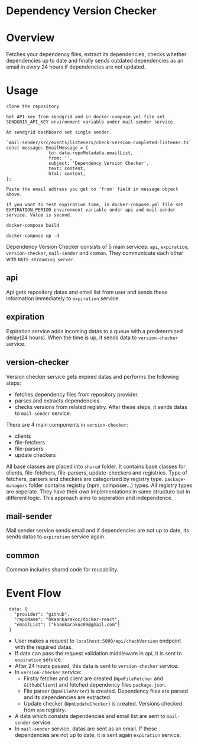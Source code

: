 # Dependency Version Checker

# Overview

Fetches your dependency files, extract its dependencies, checks whether dependencies up to date and finally sends outdated dependencies as an email in every 24 hours if dependencies are not updated.

# Usage

```
clone the repository

Get API key from sendgrid and in docker-compose.yml file set SENDGRID_API_KEY environment variable under mail-sender service.

At sendgrid dashboard set single sender.

`mail-sender/src/events/listeners/check-version-completed-listener.ts`
const message: EmailMessage = {
                to: data.repoMetadata.emailList,
                from: '',
                subject: 'Dependency Version Checker',
                text: content,
                html: content,
};

Paste the email address you get to 'from' field in message object above.

If you want to test expiration time, in docker-compose.yml file set EXPIRATION_PERIOD environment variable under api and mail-sender service. Value is second. 

docker-compose build

docker-compose up -d

```

Dependency Version Checker consists of 5 main services: `api`, `expiration`, `version-checker`, `mail-sender` and `common`. They communicate each other with `NATS streaming server`.

## api
Api gets repository datas and email list from user and sends these information immediately to `expiration` service.

## expiration
Expiration service adds incoming datas to a queue with a predetermined delay(24 hours). When the time is up, it sends data to `version-checker` service.

## version-checker
Version checker service gets expired datas and performs the following steps:
  - fetches dependency files from repository provider.
  - parses and extracts dependencies.
  - checks versions from related registry.
After these steps, it sends datas to `mail-sender` service.

There are 4 main components in `version-checker`:
  - clients
  - file-fetchers
  - file-parsers
  - update checkers

All base classes are placed into `shared` folder. It contains base classes for clients, file-fetchers, file-parsers, update-checkers and registries. Type of fetchers, parsers and checkers are categorized by registry type. `package-managers` folder contains registry (npm, composer...) types. All registry types are seperate. They have their own implementations in same structure but in different logic. This approach aims to seperation and independence.

## mail-sender
Mail sender service sends email and if dependencies are not up to date, its sends datas to `expiration` service again.

## common
Common includes shared code for reusability.

# Event Flow

 ```
  data: {
    "provider": "github",
    "repoName": "hkaankarakoc/docker-react",
    "emailList": ["kaankarakoc09@gmail.com"]
  } 
 ```
 - User makes a request to `localhost:5000/api/checkVersion` endpoint with the required datas.
 - If data can pass the request validation middleware in api, it is sent to `expiration` service.
 - After 24 hours passed, this data is sent to `version-checker` service.
 - In `version-checker` service:
    - Firstly fetcher and client are created (`NpmFileFetcher` and `GithubClient`) and fetched dependency files `package.json`.
    - File parser (`NpmFileParser`) is created. Dependency files are parsed and its dependencies are extracted.
    - Update checker (`NpmUpdateChecker`) is created. Versions checked from `npm` registry.
  - A data which consists dependencies and email list are sent to `mail-sender` service.
  - In `mail-sender` service, datas are sent as an email. If these dependencies are not up to date, it is sent again `expiration` service.
